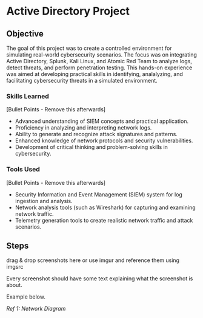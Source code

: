 # Active Directory Project

## Objective

The goal of this project was to create a controlled environment for simulating real-world cybersecurity scenarios. The focus was on integrating Active Directory, Splunk, Kali Linux, and Atomic Red Team to analyze logs, detect threats, and perform penetration testing. This hands-on experience was aimed at developing practical skills in identifying, analalyzing, and facilitating cybersecurity threats in a simulated environment.

### Skills Learned
[Bullet Points - Remove this afterwards]

- Advanced understanding of SIEM concepts and practical application.
- Proficiency in analyzing and interpreting network logs.
- Ability to generate and recognize attack signatures and patterns.
- Enhanced knowledge of network protocols and security vulnerabilities.
- Development of critical thinking and problem-solving skills in cybersecurity.

### Tools Used
[Bullet Points - Remove this afterwards]

- Security Information and Event Management (SIEM) system for log ingestion and analysis.
- Network analysis tools (such as Wireshark) for capturing and examining network traffic.
- Telemetry generation tools to create realistic network traffic and attack scenarios.

## Steps
drag & drop screenshots here or use imgur and reference them using imgsrc

Every screenshot should have some text explaining what the screenshot is about.

Example below.

*Ref 1: Network Diagram*
